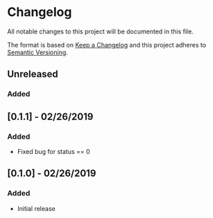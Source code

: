 # Changelog
All notable changes to this project will be documented in this file.

The format is based on [Keep a Changelog](http://keepachangelog.com/en/1.0.0/)
and this project adheres to [Semantic
Versioning](http://semver.org/spec/v2.0.0.html).

## Unreleased

### Added

## [0.1.1] - 02/26/2019

### Added
- Fixed bug for status == 0

## [0.1.0] - 02/26/2019

### Added
- Initial release

